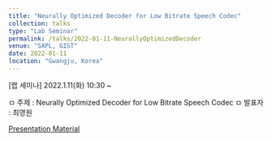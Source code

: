 ```yaml
---
title: "Neurally Optimized Decoder for Low Bitrate Speech Codec"
collection: talks
type: "Lab Seminar"
permalink: /talks/2022-01-11-NeurallyOptimizedDecoder
venue: "SAPL, GIST"
date: 2022-01-11
location: "Gwangju, Korea"
---
```


[랩 세미나] 2022.1.11(화) 10:30 ~

ㅁ 주제 : Neurally Optimized Decoder for Low Bitrate Speech Codec ㅁ 발표자 : 최영원 

[Presentation Material](http://zeroone-universe.github.io/files/NeurallyOptimizedDecoder.pdf)